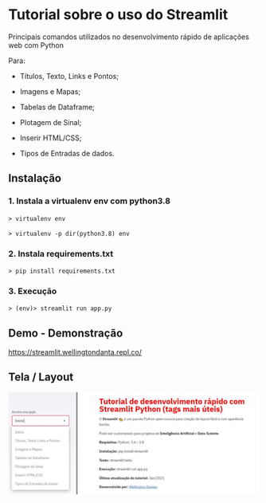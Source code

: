 # Tutorial sobre o uso do Streamlit

Principais comandos utilizados no desenvolvimento rápido de aplicações web com Python

Para:

- Títulos, Texto, Links e Pontos;

- Imagens e Mapas;

- Tabelas de Dataframe;

- Plotagem de Sinal;

- Inserir HTML/CSS;

- Tipos de Entradas de dados.

## Instalação

### 1. Instala a virtualenv env com python3.8

```
> virtualenv env
```

```
> virtualenv -p dir(python3.8) env
```

### 2. Instala requirements.txt

```
> pip install requirements.txt
```

### 3. Execução

```
> (env)> streamlit run app.py
```

## Demo - Demonstração

https://streamlit.wellingtondanta.repl.co/


## Tela / Layout

![alt text](https://github.com/wellingtondantas/Projetos/blob/main/Streamlit-tutorial/Tela.JPG?raw=true)